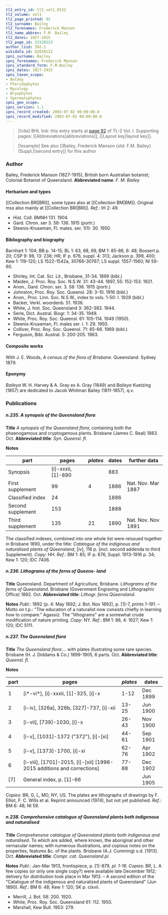 ```yaml
---
tl2_entry_id: tl2_vol1_0132
tl2_volume: vol1
tl2_page_printed: 92
tl2_surname: Bailey
tl2_forenames: Frederick Manson
tl2_name_abbrev: F.M. Bailey
tl2_dates: 1827-1915
tl2_page_id: 33120223
author_lsid: 392-1
wikidata_id: Q2659122
ipni_surname: Bailey
ipni_forenames: Frederick Manson
ipni_standard_form: F.M.Bailey
ipni_dates: 1827-1915
ipni_taxon_scope: 
- Botany
- Pteridophytes
- Mycology
- Bryophytes
- Spermatophytes
ipni_geo_scope: 
ipni_version: 1.1
ipni_record_created: 2003-07-02 00:00:00.0
ipni_record_modified: 2003-07-02 00:00:00.0
---
```



> [!cite] BHL link: this entry starts at [page 92](https://www.biodiversitylibrary.org/page/33120223) of TL-2 Vol. I.
> Supporting pages: [[Abbreviations|abbreviations]], [[Layout key|layout key]].

> [!example] See also [[Bailey, Frederick Manson {std. F.M. Bailey} (Suppl.)|second entry]] for this author

### Author

Bailey, Frederick Manson (1827-1915), British born Australian botanist; Colonial Botanist of Queensland. 
**Abbreviated name**: *F. M. Bailey*

#### Herbarium and types

[[Collection BRI|BRI]], some types also at [[Collection BM|BM]]. Original mss also mainly at [[Collection BRI|BRI]].
*Ref*.: IH 2: 49.
- Hist. Coll. BMNH 131. 1904.
- Gard. Chron. ser 3. 58: 136. 1915 (portr.)
- Steenis-Kruseman, Fl. males. ser. 1(1): 30. 1950.

#### Bibliography and biography

Barnhart 1: 104; BB p. 14-15; BL 1: 63, 68, 69, BM 1: 85-86, 6: 48; Bossert p. 20; CSP 9: 98, 13: 238; HR; IF p. 676, suppl. 4: 313; Jackson p. 399, 400; Kew 1: 119-120; LS 1522-1542a, 30766-30767; LS suppl. 1557-1560; NI 59-60.
- Shirley, Int. Cat. Sci. Lit., Brisbane, 31-34. 1899 (bibl.)
- Maiden, J. Proc. Roy. Soc. N.S.W. 31: 43-44. 1897, 55: 152-153. 1921.
- Anon., Gard. Chron. ser. 3. 58: 136. 1915 (portr.)
- Johnston, Proc. Roy. Soc. Queensl. 28: 3-10. 1916 (bibl.)
- Anon., Proc. Linn. Soc. N.S.W., index to vols. 1-50: I. 1929 (bibl.)
- Backer, Verkl. woordenb. 51. 1936.
- White, J. hist. Soc. Queensland 3: 362-383. 1944.
- Serle, Dict. Austral. Biogr. 1: 34-35. 1949.
- White, Proc. Roy. Soc. Queensl. 61: 105-114. 1949 (1950).
- Steenis-Kruseman, Fl. males ser. I. 1: 29. 1950.
- Colliver, Proc. Roy. Soc. Queensl. 71: 65-66. 1969 (bibl.)
- Ferguson, Bibl. Austral. 5: 200-205. 1963.

#### Composite works

With J. E. Woods, *A census of the flora of Brisbane*. Queensland. Sydney 1879.

#### Eponymy

*Baileya* W. H. Harvey & A. Gray ex A. Gray (1849) and *Baileya* Kuetzing (1857) are dedicated to Jacob Whitman Bailey (1811-1857), q.v.

### Publications

##### n.235. A synopsis of the Queensland flora

**Title**
*A synopsis of the Queensland flora*; containing both the phaenogamous and cryptogamous plants. Brisbane (James C. Beal) 1883. Oct.
**Abbreviated title**: *Syn. Queensl. fl.*

**Notes**

|part	|pages	|*plates*	|dates	|further data|
|---	|---	|---	|---	|---	|
|Synopsis	|\[i\]-xxxii, \[1\]-890	|	|883|
|First supplement	|99	|4	|1886	|Nat. Nov. Mar 1887|
|Classified index	|24	|	|1886|
|Second supplement	|153	|	|1888|
|Third supplement	|135	|21	|1890	|Nat. Nov. Nov 1891|

The classified indexes, combined into one whole list were reissued together in Brisbane 1890, under the title: *Catalogue of the indiginous and naturalised plants of Qüeensland*, \[iv\], 116 p. (incl. second addenda to third Supplement). *Copy*: HH.
*Ref*.: BM 1: 85; IF p. 676, Suppl. 1913-1916 p. 34; Kew 1: 120; IDC 7406.

##### n.236. Lithograms of the ferns of Queens- land

**Title**
Queensland. Department of Agriculture, Brisbane. *Lithograms of the ferns of Queensland*. Brisbane (Government Engraving and Lithographic Office) 1892. Oct.
**Abbreviated title**: *Lithogr. ferns Qüeensland*.

**Notes**
*Publ*.: 1892 (p. 4: May 1892; J. Bot. Nov 1892), p. \[1\]-7, *prints 1-191*. – Motto on t.p.: "The education of a naturalist now consists chiefly in learning how to compare." Agassiz. The "lithograms" are a somewhat crude modification of nature printing.
*Copy*: NY.
*Ref*.: BM 1: 86, 4: 1627; Kew 1: 120; IDC 5111.

##### n.237. The Queensland flora

**Title**
*The Queensland flora*:... with plates illustrating some rare species. Brisbane (H. J. Diddams & Co.) 1899-1905, 6 parts. Oct.
**Abbreviated title**: *Queensl. fl.*

**Notes**

|part	|pages	|*plates*	|dates|
|---	|---	|---	|---	|
|1	|\[i\*-vi\*\], \[i\]-xxxii, \[1\]-325, \[i\]-x	|1-12	|Dec 1899|
|2	|\[i-iv\], \[326a\], 326b, \[327\]-737, \[i\]-xii	|13-25	|Jun 1900|
|3	|\[i-vii\], \[739\]-1030, \[i\]-x	|26-43	|Nov 1900|
|4	|\[i-v\], \[1031\]-1372 ("372"), \[i\]-\[xi\]	|44-61	|Sep 1901|
|5	|\[i-v\], \[1373\]-1700, \[i\]-xi	|62-76	|Apr 1902|
|6	|\[i-viii\], \[1701\]-2015, \[i\]-\[xii\] \[1996-2015 additions and corrections\]	|77-88	|Dec 1902|
|\[7\]	|General index, p. \[1\]-66	|	|Jun 1905|

*Copies*: BR, G, L, MO, NY, US. The plates are lithographs of drawings by F. Elliot, F. C. Wills et al. Reprint announced (1974), but not yet published.
*Ref*.: BM 6: 48; NI 59.

##### n.238. Comprehensive catalogue of Queensland plants both indigenous and naturalised

**Title**
*Comprehensive catalogue of Queensland plants both indigenous and naturalised*. To which are added, where known, the aboriginal and other vernacular names; with numerous illustrations, and copious notes on the properties, features &c. of the plants. Brisbane (A.J. Cumming) s.d. \[1913\]. Oct.
**Abbreviated title**: *Compr. cat. Queensland pl.*

**Notes**
*Publ*.: Jan-Mar 1913, frontispiece, p. \[1\]-879, *pl. 1-16. Copies*: BR, L. A few copies (or only one single copy?) were available late December 1912; delivery for distribution took place in Mar 1913. – A second edition of the "Catalogue of the indigenous and naturalized plants of Queensland" (Jun 1890).
*Ref*.: BM 6: 48; Kew 1: 120; SK p. clxvii.
- Merrill, J. Bot. 58: 200. 1920.
- White, Proc. Roy. Soc. Queensland 61: 112. 1950.
- Marshall, Kew Bull. 1953: 279.

